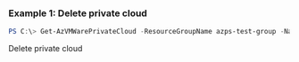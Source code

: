 ### Example 1: Delete private cloud
```powershell
PS C:\> Get-AzVMWarePrivateCloud -ResourceGroupName azps-test-group -Name azps-test-cloud

```

Delete private cloud


